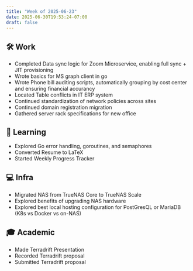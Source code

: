 ```yaml
---
title: "Week of 2025-06-23"
date: 2025-06-30T19:53:24-07:00
draft: false
---
```


## 🛠️ Work
- Completed Data sync logic for Zoom Microservice, enabling full sync + JIT provisioning
- Wrote basics for MS graph client in go
- Wrote Phone bill auditing scripts, automatically grouping by cost center and ensuring financial accurancy
- Located Table conflicts in IT ERP system
- Continued standardization of network policies across sites
- Continued domain registration migration
- Gathered server rack specifications for new office

## 🧠 Learning
- Explored Go error handling, goroutines, and semaphores
- Converted Resume to LaTeX
- Started Weekly Progress Tracker

## 💻 Infra
- Migrated NAS from TrueNAS Core to TrueNAS Scale
- Explored benefits of upgrading NAS hardware
- Explored best local hosting configuration for PostGresQL or MariaDB (K8s vs Docker vs on-NAS)

## 🎓 Academic
- Made Terradrift Presentation
- Recorded Terradrift proposal
- Submitted Terradrift proposal
